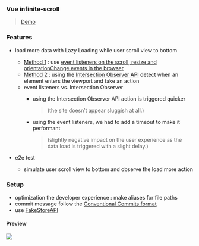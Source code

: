 ### Vue infinite-scroll
> [Demo](https://vue-infinite-scroll-ruofanwei.vercel.app/)
### Features
- load more data with Lazy Loading while user scroll view to
bottom
    - [Method 1](https://github.com/ruofanwei/vue-infinite-scroll/tree/Method1/event-listeners) : use [event listeners on the scroll, resize and orientationChange events in the browser](https://html.spec.whatwg.org/multipage/webappapis.html#event-handlers-on-elements,-document-objects,-and-window-objects)
    - [Method 2](https://github.com/ruofanwei/vue-infinite-scroll/tree/Method2/Intersection-Observer) : using the [Intersection Observer API](https://developer.mozilla.org/en-US/docs/Web/API/Intersection_Observer_API) detect when an element enters the viewport and take an action
    - event listeners vs. Intersection Observer
        - using the Intersection Observer API action is triggered quicker
            > (the site doesn’t appear sluggish at all.)

        - using the event listeners, we had to add a timeout to make it performant
            > (slightly negative impact on the user experience as the data load is triggered with a slight delay.)

- e2e test
    - simulate user scroll view to bottom and observe the load more action


### Setup
- optimization the developer experience : make aliases for file paths
- commit message follow the [Conventional Commits format](https://www.conventionalcommits.org/en/v1.0.0/)
- use [FakeStoreAPI](https://fakestoreapi.com/)

#### Preview
![](https://i.imgur.com/PMaRtIC.gif)